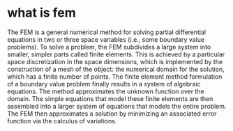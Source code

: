 # what is fem
The FEM is a general numerical method for solving partial differential equations in two or three space variables (i.e., some boundary value problems). To solve a problem, the FEM subdivides a large system into smaller, simpler parts called finite elements. This is achieved by a particular space discretization in the space dimensions, which is implemented by the construction of a mesh of the object: the numerical domain for the solution, which has a finite number of points. The finite element method formulation of a boundary value problem finally results in a system of algebraic equations. The method approximates the unknown function over the domain. The simple equations that model these finite elements are then assembled into a larger system of equations that models the entire problem. The FEM then approximates a solution by minimizing an associated error function via the calculus of variations.
